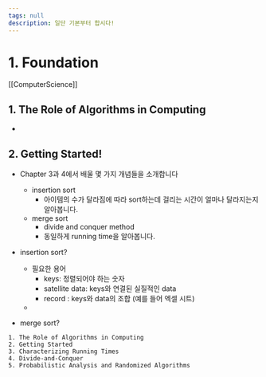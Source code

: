 ```yaml
---
tags: null
description: 일단 기본부터 합시다!
---
```


# 1. Foundation

\[\[ComputerScience]]

## 1. The Role of Algorithms in Computing

* 

## 2. Getting Started!&#x20;
-  Chapter 3과 4에서 배울 몇 가지 개념들을 소개합니다
	- insertion sort
		-  아이템의 수가 달라짐에 따라 sort하는데 걸리는 시간이 얼마나 달라지는지 알아봅니다.
	- merge sort
		-  divide and conquer method 
		-  동일하게 running time을 알아봅니다. 

  - insertion sort? 
	  - 필요한 용어
		  - keys: 정렬되어야 하는 숫자
		  - satellite data: keys와 연결된 실질적인 data
		  - record : keys와 data의 조합 (예를 들어 엑셀 시트)
	  - 
  - merge sort? 

```
1. The Role of Algorithms in Computing
2. Getting Started
3. Characterizing Running Times
4. Divide-and-Conquer
5. Probabilistic Analysis and Randomized Algorithms
```
